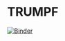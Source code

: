 # TRUMPF
[![Binder](https://mybinder.org/badge_logo.svg)](https://mybinder.org/v2/gh/SEQUOIA-Demonstrators/ADMM/HEAD)
